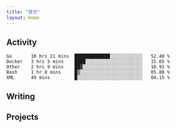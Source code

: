 ```yaml
---
title: "首页"
layout: Home
---
```


## Activity
<!--START_SECTION:waka-->
```text
Go       10 hrs 21 mins  █████████████░░░░░░░░░░░░   52.40 % 
Docker   3 hrs 5 mins    ████░░░░░░░░░░░░░░░░░░░░░   15.65 % 
Other    2 hrs 9 mins    ██▓░░░░░░░░░░░░░░░░░░░░░░   10.91 % 
Bash     1 hr 8 mins     █▒░░░░░░░░░░░░░░░░░░░░░░░   05.80 % 
XML      49 mins         █░░░░░░░░░░░░░░░░░░░░░░░░   04.15 % 
```
<!--END_SECTION:waka-->

## Writing
<PindedPosts />

## Projects
<Projects />
